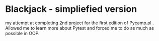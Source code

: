 # Blackjack - simpliefied version
my attempt at completing 2nd project for the first edition of Pycamp.pl .
Allowed me to learn more about Pytest and forced me to do as much as possible in OOP.